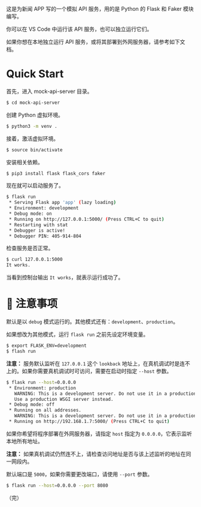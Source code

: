 这是为新闻 APP 写的一个模拟 API 服务，用的是 Python 的 Flask 和 Faker 模块编写。

你可以在 VS Code 中运行该 API 服务，也可以独立运行它们。

如果你想在本地独立运行 API 服务，或将其部署到外网服务器，请参考如下文档。

# Quick Start

首先，进入 mock-api-server 目录。

```bash
$ cd mock-api-server
```

创建 Python 虚拟环境。

```bash
$ python3 -m venv .
```

接着，激活虚拟环境。

```bash
$ source bin/activate
```

安装相关依赖。

```bash
$ pip3 install flask flask_cors faker
```

现在就可以启动服务了。

```bash
$ flask run
 * Serving Flask app 'app' (lazy loading)
 * Environment: development
 * Debug mode: on
 * Running on http://127.0.0.1:5000/ (Press CTRL+C to quit)
 * Restarting with stat
 * Debugger is active!
 * Debugger PIN: 405-914-804
```

检查服务是否正常。

```bash
$ curl 127.0.0.1:5000
It works.
```

当看到控制台输出 `It works`，就表示运行成功了。

# 📢 注意事项

默认是以 `debug` 模式运行的。其他模式还有：`development`、`production`。

如果想改为其他模式，运行 `flask run` 之前先设定环境变量。

```bash
$ export FLASK_ENV=development
$ flash run
```

**注意：** 服务默认监听在 `127.0.0.1` 这个 `lookback` 地址上，在真机调试时是连不上的。如果你需要真机调试时可访问，需要在启动时指定 `--host` 参数。

```bash
$ flask run --host=0.0.0.0
 * Environment: production
   WARNING: This is a development server. Do not use it in a production deployment.
   Use a production WSGI server instead.
 * Debug mode: off
 * Running on all addresses.
   WARNING: This is a development server. Do not use it in a production deployment.
 * Running on http://192.168.1.7:5000/ (Press CTRL+C to quit)
```

如果你希望将程序部署在外网服务器，请指定 `host` 指定为 `0.0.0.0`，它表示监听本地所有地址。

**注意：** 如果真机调试仍然连不上，请检查访问地址是否与该上述监听的地址在同一网段内。

默认端口是 `5000`，如果你需要更改端口，请使用 `--port` 参数。

```bash
$ flask run --host=0.0.0.0 --port 8080
```

（完）
